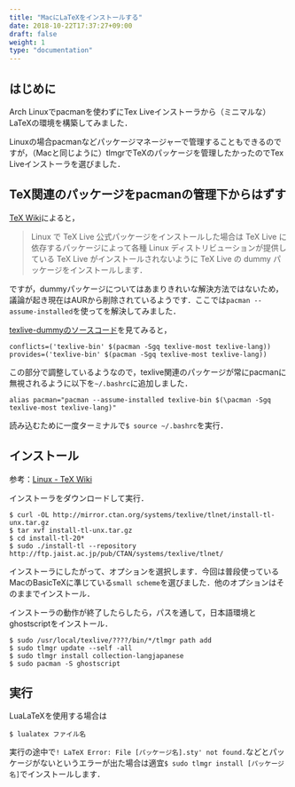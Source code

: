 ```yaml
---
title: "MacにLaTeXをインストールする"
date: 2018-10-22T17:37:27+09:00
draft: false
weight: 1
type: "documentation"
---
```



## はじめに

Arch Linuxでpacmanを使わずにTex Liveインストーラから（ミニマルな）LaTeXの環境を構築してみました．

Linuxの場合pacmanなどパッケージマネージャーで管理することもできるのですが，（Macと同じように）tlmgrでTeXのパッケージを管理したかったのでTex Liveインストーラを選びました．

## TeX関連のパッケージをpacmanの管理下からはずす

[TeX Wiki](https://texwiki.texjp.org/?texlive-dummy#archlinux)によると，

> Linux で TeX Live 公式パッケージをインストールした場合は TeX Live に依存するパッケージによって各種 Linux ディストリビューションが提供している TeX Live がインストールされないように TeX Live の dummy パッケージをインストールします．

ですが，dummyパッケージについてはあまりきれいな解決方法ではないため，議論が起き現在はAURから削除されているようです．ここでは`pacman --assume-installed`を使ってを解決してみました．

[texlive-dummyのソースコード](https://github.com/zhou13/aur/blob/master/texlive-dummy/PKGBUILD)を見てみると，

```:PKGBUILD
conflicts=('texlive-bin' $(pacman -Sgq texlive-most texlive-lang))
provides=('texlive-bin' $(pacman -Sgq texlive-most texlive-lang))
```
この部分で調整しているようなので，texlive関連のパッケージが常にpacmanに無視されるように以下を`~/.bashrc`に追加しました．

```:.bashrc
alias pacman="pacman --assume-installed texlive-bin $(\pacman -Sgq texlive-most texlive-lang)"
```

読み込むために一度ターミナルで`$ source ~/.bashrc`を実行．

## インストール

参考：[Linux - TeX Wiki](https://texwiki.texjp.org/?Linux#texliveinstall)

インストーラをダウンロードして実行．

```
$ curl -OL http://mirror.ctan.org/systems/texlive/tlnet/install-tl-unx.tar.gz
$ tar xvf install-tl-unx.tar.gz
$ cd install-tl-20*
$ sudo ./install-tl --repository http://ftp.jaist.ac.jp/pub/CTAN/systems/texlive/tlnet/
```
インストーラにしたがって、オプションを選択します．今回は普段使っているMacのBasicTeXに準じている`small scheme`を選びました．他のオプションはそのままでインストール．

インストーラの動作が終了したらしたら，パスを通して，日本語環境とghostscriptをインストール．

```
$ sudo /usr/local/texlive/????/bin/*/tlmgr path add
$ sudo tlmgr update --self -all
$ sudo tlmgr install collection-langjapanese
$ sudo pacman -S ghostscript
```
## 実行

LuaLaTeXを使用する場合は

```
$ lualatex ファイル名
```
実行の途中で`! LaTeX Error: File [パッケージ名].sty' not found.`などとパッケージがないというエラーが出た場合は適宜`$ sudo tlmgr install [パッケージ名]`でインストールします．




